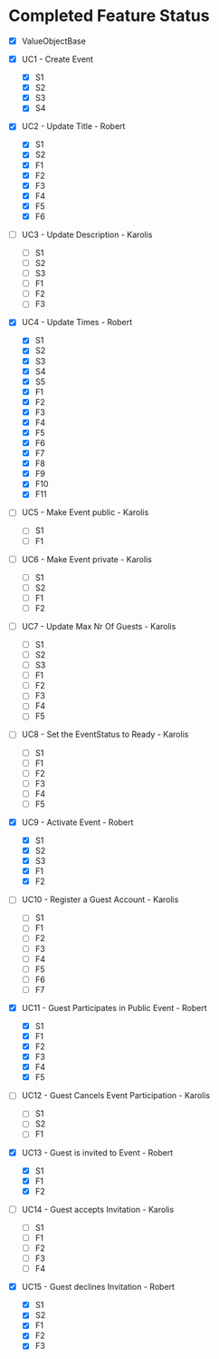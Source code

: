 # Completed Feature Status

- [x] ValueObjectBase
- [x] UC1 - Create Event
  - [x] S1
  - [x] S2
  - [x] S3
  - [x] S4 
  
- [x] UC2 - Update Title - Robert
  - [x] S1
  - [x] S2
  - [x] F1
  - [x] F2
  - [x] F3
  - [x] F4
  - [x] F5
  - [x] F6 
  
- [ ] UC3 - Update Description - Karolis
  - [ ] S1
  - [ ] S2
  - [ ] S3
  - [ ] F1
  - [ ] F2
  - [ ] F3

- [x] UC4 - Update Times - Robert
  - [x] S1
  - [x] S2
  - [x] S3
  - [x] S4
  - [x] S5
  - [x] F1
  - [x] F2
  - [x] F3
  - [x] F4
  - [x] F5
  - [x] F6
  - [x] F7
  - [x] F8
  - [x] F9
  - [x] F10
  - [x] F11
  
- [ ] UC5 - Make Event public - Karolis
  - [ ] S1
  - [ ] F1
  
- [ ] UC6 - Make Event private - Karolis
  - [ ] S1
  - [ ] S2
  - [ ] F1
  - [ ] F2
  
- [ ] UC7 - Update Max Nr Of Guests - Karolis
  - [ ] S1
  - [ ] S2
  - [ ] S3
  - [ ] F1
  - [ ] F2
  - [ ] F3
  - [ ] F4
  - [ ] F5
  
- [ ] UC8 - Set the EventStatus to Ready - Karolis
  - [ ] S1
  - [ ] F1
  - [ ] F2
  - [ ] F3
  - [ ] F4
  - [ ] F5
  
- [x] UC9 - Activate Event - Robert
  - [x] S1
  - [x] S2
  - [x] S3
  - [x] F1
  - [x] F2

- [ ] UC10 - Register a Guest Account - Karolis
  - [ ] S1
  - [ ] F1
  - [ ] F2
  - [ ] F3
  - [ ] F4
  - [ ] F5
  - [ ] F6
  - [ ] F7
  
- [x] UC11 - Guest Participates in Public Event - Robert
  - [x] S1
  - [x] F1
  - [x] F2
  - [x] F3
  - [x] F4
  - [x] F5
  
- [ ] UC12 - Guest Cancels Event Participation - Karolis

  - [ ] S1
  - [ ] S2
  - [ ] F1

- [x] UC13 - Guest is invited to Event - Robert
  - [x] S1
  - [x] F1
  - [x] F2

- [ ] UC14 - Guest accepts Invitation - Karolis
  - [ ] S1
  - [ ] F1
  - [ ] F2
  - [ ] F3
  - [ ] F4

- [x] UC15 - Guest declines Invitation - Robert
  - [x] S1
  - [x] S2
  - [x] F1
  - [x] F2
  - [x] F3
